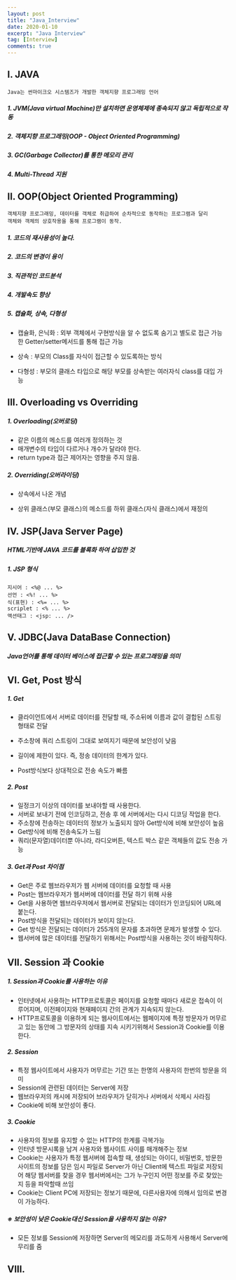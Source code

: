 ```yaml
---
layout: post
title: "Java_Interview"
date: 2020-01-10
excerpt: "Java Interview"
tag: [Interview]
comments: true
---
```



## I. JAVA

```
Java는 썬마이크오 시스템즈가 개발한 객체지향 프로그래밍 언어
```
##### 1. JVM(Java virtual Machine)만 설치하면 운영체제에 종속되지 않고 독립적으로 작동

##### 2. 객체지향 프로그래밍(OOP - Object Oriented Programming)

##### 3. GC(Garbage Collector)를 통한 메모리 관리 

##### 4.  Multi-Thread 지원



## II. OOP(Object Oriented Programming)

```
객체지향 프로그래밍, 데이터를 객체로 취급하여 순차적으로 동작하는 프로그램과 달리 
객체와 객체의 상호작용을 통해 프로그램이 동작.
```

##### 1. 코드의 재사용성이 높다.

##### 2. 코드의 변경이 용이

##### 3. 직관적인 코드분석

##### 4. 개발속도 향상

##### 5. 캡슐화, 상속, 다형성

- 캡슐화, 은닉화 : 외부 객체에서 구현방식을 알 수 없도록 숨기고  별도로 접근 가능한 Getter/setter메서드를 통해 접근 가능

- 상속 : 부모의 Class를 자식이 접근할 수 있도록하는 방식

- 다형성 : 부모의 클래스 타입으로 해당 부모를 상속받는 여러자식 class를 대입 가능

 

## III. Overloading vs Overriding
##### 1. Overloading(오버로딩)

- 같은 이름의 메소드를 여러개 정의하는 것
- 매개변수의 타입이 다르거나 개수가 달라야 한다.
- return type과 접근 제어자는 영향을 주지 않음.



##### 2. Overriding(오버라이딩)

- 상속에서 나온 개념

- 상위 클래스(부모 클래스)의 메소드를 하위 클래스(자식 클래스)에서 재정의



## IV. JSP(Java Server Page)

##### HTML기반에 JAVA 코드를 블록화 하여 삽입한 것

##### 1. JSP 형식

```
지시어 : <%@ ... %>
선언 : <%! ... %>
식(표현) : <%= ... %>
scriplet : <% ... %>
액션태그 : <jsp: ... />
```



## V. JDBC(Java DataBase Connection)

##### Java언어를 통해 데이터 베이스에 접근할 수 있는 프로그래밍을 의미



## VI. Get, Post 방식

##### 1. Get

- 클라이언트에서 서버로 데이터를 전달할 때, 주소뒤에 이름과 값이 결합된 스트링 형태로 전달

- 주소창에 쿼리 스트링이 그대로 보여지기 때문에 보안성이 낮음
- 길이에 제한이 있다. 즉, 정송 데이터의 한계가 있다.
- Post방식보다 상대적으로 전송 속도가 빠름



##### 2. Post

- 일정크기 이상의 데이터를 보내야할 때 사용한다.
- 서버로 보내기 전에 인코딩하고, 전송 후 에 서버에서는 다시 디코딩 작업을 한다.  
- 주소창에 전송하는 데이터의 정보가 노출되지 않아 Get방식에 비해 보안성이 높음
- Get방식에 비해 전송속도가 느림
- 쿼리(문자열)데이터뿐 아니라, 라디오버튼, 텍스트 박스 같은 객체들의 값도 전송 가능 



##### 3. Get과 Post 차이점

- Get은 주로 웹브라우저가 웹 서버에 데이터를 요청할 때 사용
- Post는 웹브라우저가 웹서버에 데이터를 전달 하기 위해 사용
- Get을 사용하면 웹브라우저에서 웹서버로 전달되는 데이터가 인코딩되어 URL에 붙는다.
- Post방식을 전달되는 데이터가 보이지 않는다.
- Get 방식은 전달되는 데이터가 255개의 문자를 초과하면 문제가 발생할 수 있다.
- 웹서버에 많은 데이터를 전달하기 위해서는 Post방식을 사용하는 것이 바람직하다.



## VII. Session 과 Cookie

##### 1. Session과 Cookie를 사용하는 이유

- 인터넷에서 사용하는 HTTP프로토콜은 페이지를 요청할 때마다 새로운 접속이 이루어지며, 이전페이지와 현재페이지 간의 관계가 지속되지 않는다. 
- HTTP프로토콜을 이용하게 되는 웹사이트에서는 웹페이지에 특정 방문자가 머무르고 있는 동안에 그 방문자의 상태를 지속 시키기위해서 Session과 Cookie를 이용한다.



##### 2. Session

- 특정 웹사이트에서 사용자가 머무르는 기간 또는 한명의 사용자의 한번의 방문을 의미
- Session에 관련된 데이터는 Server에 저장
- 웹브라우저의 캐시에 저장되어 브라우저가 닫히거나 서버에서 삭제시 사라짐
- Cookie에 비해 보안성이 좋다.



##### 3. Cookie

- 사용자의 정보를 유지할 수 없는 HTTP의 한계를 극복가능
- 인터넷 방문시록을 남겨 사용자와 웹사이트 사이를 매개해주는 정보
- Cookie는 사용자가 특정 웹서버에 접속할 때, 생성되는 아이디, 비밀번호, 방문한 사이트의 정보를 담은 임시 파일로 Server가 아닌 Client에 텍스트 파일로 저장되어 해당 웹서버를 찾을 경우 웹서버에서는 그가 누구인지 어떤 정보를 주로 찾았는지 등을 파악할때 쓰임
- Cookie는 Client PC에 저장되는 정보기 때문에, 다른사용자에 의해서 임의로 변경이 가능하다.



##### ※ 보안성이 낮은 Cookie대신 Session을 사용하지 않는 이유?

- 모든 정보를 Session에 저장하면 Server의 메모리를 과도하게 사용해서 Server에 무리를 줌 



## VIII. 

